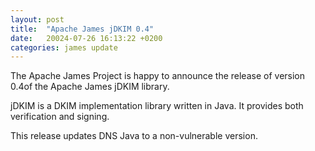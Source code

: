 ```yaml
---
layout: post
title:  "Apache James jDKIM 0.4"
date:   20024-07-26 16:13:22 +0200
categories: james update
---
```


The Apache James Project is happy to announce
the release of version 0.4of the Apache James jDKIM library.

jDKIM is a DKIM implementation library written in Java. It provides
both verification and signing.

This release updates DNS Java to a non-vulnerable version.




